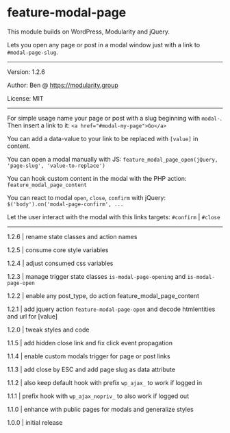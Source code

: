 # feature-modal-page

This module builds on WordPress, Modularity and jQuery.

Lets you open any page or post in a modal window just with a link to `#modal-page-slug`.

---

Version: 1.2.6

Author: Ben @ https://modularity.group

License: MIT

---

For simple usage name your page or post with a slug beginning with `modal-`.  
Then insert a link to it: `<a href="#modal-my-page">Go</a>`

You can add a data-value to your link to be replaced with `[value]` in content.

You can open a modal manually with JS: `feature_modal_page_open(jQuery, 'page-slug', 'value-to-replace')`

You can hook custom content in the modal with the PHP action: `feature_modal_page_content`

You can react to modal `open`, `close`, `confirm` with jQuery: `$('body').on('modal-page-confirm', ...`

Let the user interact with the modal with this links targets: `#confirm` | `#close`

---

1.2.6 | rename state classes and action names

1.2.5 | consume core style variables

1.2.4 | adjust consumed css variables

1.2.3 | manage trigger state classes `is-modal-page-opening` and `is-modal-page-open`

1.2.2 | enable any post_type, do action feature_modal_page_content

1.2.1 | add jquery action `feature-modal-page-open` and decode htmlentities and url for [value]

1.2.0 | tweak styles and code

1.1.5 | add hidden close link and fix click event propagation

1.1.4 | enable custom modals trigger for page or post links

1.1.3 | add close by ESC and add page slug as data attribute

1.1.2 | also keep default hook with prefix `wp_ajax_` to work if logged in

1.1.1 | prefix hook with `wp_ajax_nopriv_` to also work if logged out

1.1.0 | enhance with public pages for modals and generalize styles

1.0.0 | initial release
